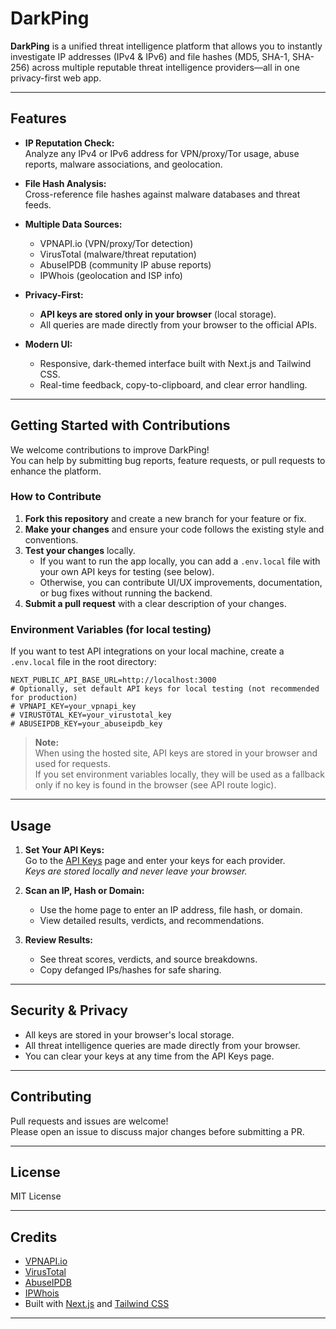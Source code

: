 # DarkPing

**DarkPing** is a unified threat intelligence platform that allows you to instantly investigate IP addresses (IPv4 & IPv6) and file hashes (MD5, SHA-1, SHA-256) across multiple reputable threat intelligence providers—all in one privacy-first web app.

---

## Features

- **IP Reputation Check:**  
  Analyze any IPv4 or IPv6 address for VPN/proxy/Tor usage, abuse reports, malware associations, and geolocation.

- **File Hash Analysis:**  
  Cross-reference file hashes against malware databases and threat feeds.

- **Multiple Data Sources:**  
  - VPNAPI.io (VPN/proxy/Tor detection)
  - VirusTotal (malware/threat reputation)
  - AbuseIPDB (community IP abuse reports)
  - IPWhois (geolocation and ISP info)

- **Privacy-First:**  
  - **API keys are stored only in your browser** (local storage).
  - All queries are made directly from your browser to the official APIs.

- **Modern UI:**  
  - Responsive, dark-themed interface built with Next.js and Tailwind CSS.
  - Real-time feedback, copy-to-clipboard, and clear error handling.

---

## Getting Started with Contributions

We welcome contributions to improve DarkPing!  
You can help by submitting bug reports, feature requests, or pull requests to enhance the platform.

### How to Contribute

1. **Fork this repository** and create a new branch for your feature or fix.
2. **Make your changes** and ensure your code follows the existing style and conventions.
3. **Test your changes** locally.  
   - If you want to run the app locally, you can add a `.env.local` file with your own API keys for testing (see below).
   - Otherwise, you can contribute UI/UX improvements, documentation, or bug fixes without running the backend.
4. **Submit a pull request** with a clear description of your changes.

### Environment Variables (for local testing)

If you want to test API integrations on your local machine, create a `.env.local` file in the root directory:

```env
NEXT_PUBLIC_API_BASE_URL=http://localhost:3000
# Optionally, set default API keys for local testing (not recommended for production)
# VPNAPI_KEY=your_vpnapi_key
# VIRUSTOTAL_KEY=your_virustotal_key
# ABUSEIPDB_KEY=your_abuseipdb_key
```

> **Note:**  
> When using the hosted site, API keys are stored in your browser and used for requests.  
> If you set environment variables locally, they will be used as a fallback only if no key is found in the browser (see API route logic).

---

## Usage

1. **Set Your API Keys:**  
   Go to the [API Keys](/apikeys) page and enter your keys for each provider.  
   _Keys are stored locally and never leave your browser._

2. **Scan an IP, Hash or Domain:**  
   - Use the home page to enter an IP address, file hash, or domain.
   - View detailed results, verdicts, and recommendations.

3. **Review Results:**  
   - See threat scores, verdicts, and source breakdowns.
   - Copy defanged IPs/hashes for safe sharing.

---

## Security & Privacy

- All keys are stored in your browser's local storage.
- All threat intelligence queries are made directly from your browser.
- You can clear your keys at any time from the API Keys page.

---

## Contributing

Pull requests and issues are welcome!  
Please open an issue to discuss major changes before submitting a PR.

---

## License

MIT License

---

## Credits

- [VPNAPI.io](https://vpnapi.io/)
- [VirusTotal](https://www.virustotal.com/)
- [AbuseIPDB](https://abuseipdb.com/)
- [IPWhois](https://ipwhois.io/)
- Built with [Next.js](https://nextjs.org/) and [Tailwind CSS](https://tailwindcss.com/)

---
